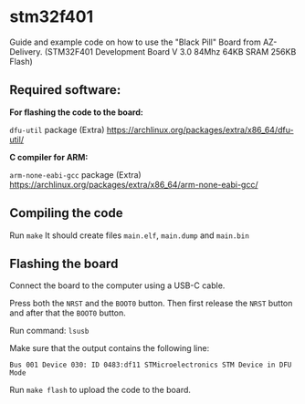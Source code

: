 # stm32f401

Guide and example code on how to use the "Black Pill" Board from AZ-Delivery.
(STM32F401 Development Board V 3.0 84Mhz 64KB SRAM 256KB Flash)

## Required software:

**For flashing the code to the board:**

`dfu-util` package (Extra)
https://archlinux.org/packages/extra/x86_64/dfu-util/

**C compiler for ARM:**

`arm-none-eabi-gcc` package (Extra)
https://archlinux.org/packages/extra/x86_64/arm-none-eabi-gcc/

## Compiling the code

Run `make`
It should create files `main.elf`, `main.dump` and `main.bin`

## Flashing the board

Connect the board to the computer using a USB-C cable.

Press both the `NRST` and the `BOOT0` button. Then first release the `NRST`
button and after that the `BOOT0` button.

Run command: `lsusb`

Make sure that the output contains the following line:

`Bus 001 Device 030: ID 0483:df11 STMicroelectronics STM Device in DFU Mode`

Run `make flash` to upload the code to the board.
